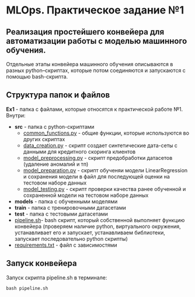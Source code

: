 # MLOps. Практическое задание №1 
## Реализация простейшего конвейера для автоматизации работы с моделью машинного обучения. 
Отдельные этапы конвейера машинного обучения описываются в разных python–скриптах, которые потом соединяются и запускаются с помощью bash-скрипта.

## Структура папок и файлов
**Ex1** - папка с файлами, которые относятся к практической работе №1. Внутри:
- **src** - папка с python-скриптами  
  - [common_functions.py](src/common_functions.py) - общие функции, которые используются во других скриптах
  - [data_creation.py](src/data_creation.py) - скрипт создает синтетические дата-сеты с данными для кредитного скоринга клиентов
  - [model_preprocessing.py](src/model_preprocessing.py) - скрипт предобработки датасетов (удаление аномалий и тп)
  - [model_preparation.py](src/model_preparation.py) - скрипт обученяи модели LinearRegression и сохранения модели в файл для последующей оценки на тестовом наборе данных
  - [model_testing.py](src/model_testing.py) - скрипт проверки качества ранее обученной и сохраненной модели на тестовом наборе данных
- **models** - папка с обученными моделями 
- **train** - папка с тренировочными датасетами
- **test** - папка с тестовыми датасетами
- [pipeline.sh](pipeline.sh)- bash скрипт, который собственной выполняет функцию конвейера (проверяем наличие python, виртуального окружения, устанавливает его и запускает, устанавливаем библиотеки, запускает последовательно python скрипты)
- [requirements.txt](requirements.txt) - файл с зависимостями

## Запуск конвейера
Запуск скрипта pipeline.sh в терминале:
```
bash pipeline.sh
```
